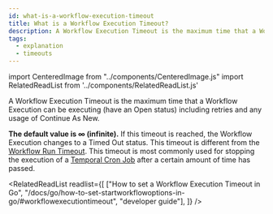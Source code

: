 ```yaml
---
id: what-is-a-workflow-execution-timeout
title: What is a Workflow Execution Timeout?
description: A Workflow Execution Timeout is the maximum time that a Workflow Execution can be executing (have an Open status) including retries and any usage of Continue As New.
tags:
  - explanation
  - timeouts
---
```


import CenteredImage from "../components/CenteredImage.js"
import RelatedReadList from '../components/RelatedReadList.js'

A Workflow Execution Timeout is the maximum time that a Workflow Execution can be executing (have an Open status) including retries and any usage of Continue As New.

<CenteredImage
imagePath="/diagrams/workflow-execution-timeout.svg"
imageSize="100"
title="Workflow Execution Timeout period"
/>

**The default value is ∞ (infinite).**
If this timeout is reached, the Workflow Execution changes to a Timed Out status.
This timeout is different from the [Workflow Run Timeout](/docs/content/what-is-a-workflow-run-timeout).
This timeout is most commonly used for stopping the execution of a [Temporal Cron Job](/docs/content/what-is-a-temporal-cron-job) after a certain amount of time has passed.

<RelatedReadList
readlist={[
["How to set a Workflow Execution Timeout in Go", "/docs/go/how-to-set-startworkflowoptions-in-go/#workflowexecutiontimeout", "developer guide"],
]}
/>

